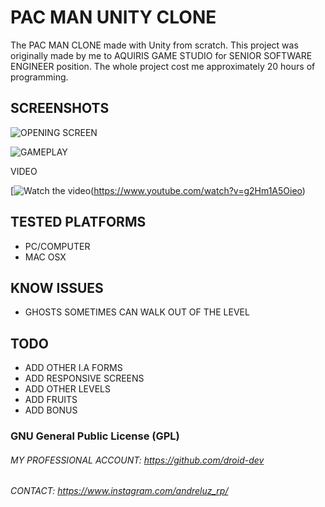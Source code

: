 # PAC MAN UNITY CLONE
The PAC MAN CLONE made with Unity from scratch. This project was originally made by me to AQUIRIS GAME STUDIO for SENIOR SOFTWARE ENGINEER position. The whole project cost me approximately 20 hours of programming.

## SCREENSHOTS

![OPENING SCREEN](https://i.imgur.com/PsjJvPU.png)

![GAMEPLAY](https://i.imgur.com/5tfyfSw.png)

VIDEO

[![Watch the video](https://i.imgur.com/UmuCIs9.png)(https://www.youtube.com/watch?v=g2Hm1A5Oieo)


## TESTED PLATFORMS
- PC/COMPUTER
- MAC OSX

## KNOW ISSUES
- GHOSTS SOMETIMES CAN WALK OUT OF THE LEVEL

## TODO
- ADD OTHER I.A FORMS
- ADD RESPONSIVE SCREENS
- ADD OTHER LEVELS
- ADD FRUITS 
- ADD BONUS

### GNU General Public License (GPL)

###### MY PROFESSIONAL ACCOUNT: https://github.com/droid-dev
###### CONTACT: https://www.instagram.com/andreluz_rp/


